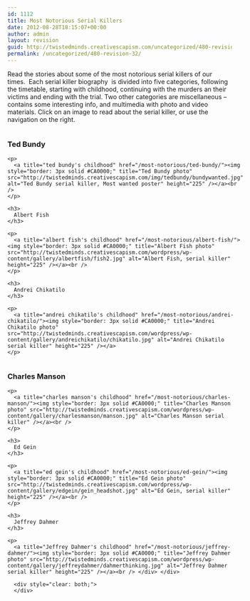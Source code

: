 ```yaml
---
id: 1112
title: Most Notorious Serial Killers
date: 2012-08-28T18:15:07+00:00
author: admin
layout: revision
guid: http://twistedminds.creativescapism.com/uncategorized/480-revision-32/
permalink: /uncategorized/480-revision-32/
---
```

<p class="dropcap-first">
  Read the stories about some of the most notorious serial killers of our times.  Each serial killer biography  is divided into five categories, following the timetable, starting with childhood, continuing with the murders an their victims and ending with the trial. Two other categories are miscellaneous &#8211; contains some interesting info, and multimedia with photo and video materials. Click on an image to read about the serial killer, or use the navigation on the right.
</p>

<div style="width: 520px;">
  <div style="float: left;">
    <h3>
      Ted Bundy
    </h3>
    
    <p>
      <a title="ted bundy's childhood" href="/most-notorious/ted-bundy/"><img style="border: 3px solid #CA0000;" title="Ted Bundy photo" src="http://twistedminds.creativescapism.com/img/tedbundy/bundywanted.jpg" alt="Ted Bundy serial killer, Most wanted poster" height="225" /></a><br />
    </p>
    
    <h3>
      Albert Fish
    </h3>
    
    <p>
      <a title="albert fish's childhood" href="/most-notorious/albert-fish/"><img style="border: 3px solid #CA0000;" title="Albert Fish photo" src="http://twistedminds.creativescapism.com/wordpress/wp-content/gallery/albertfish/fish2.jpg" alt="Albert Fish, serial killer" height="225" /></a><br />
    </p>
    
    <h3>
      Andrei Chikatilo
    </h3>
    
    <p>
      <a title="andrei chikatilo's childhood" href="/most-notorious/andrei-chikatilo/"><img style="border: 3px solid #CA0000;" title="Andrei Chikatilo photo" src="http://twistedminds.creativescapism.com/wordpress/wp-content/gallery/andreichikatilo/chikatilo.jpg" alt="Andrei Chikatilo serial killer" height="225" /></a>
    </p>
  </div>
  
  <div style="float: right;">
    <h3>
      Charles Manson
    </h3>
    
    <p>
      <a title="charles manson's childhood" href="/most-notorious/charles-manson/"><img style="border: 3px solid #CA0000;" title="Charles Manson photo" src="http://twistedminds.creativescapism.com/wordpress/wp-content/gallery/charlesmanson/manson.jpg" alt="Charles Manson serial killer" /></a><br />
    </p>
    
    <h3>
      Ed Gein
    </h3>
    
    <p>
      <a title="ed gein's childhood" href="/most-notorious/ed-gein/"><img style="border: 3px solid #CA0000;" title="Ed Gein photo" src="http://twistedminds.creativescapism.com/wordpress/wp-content/gallery/edgein/gein_headshot.jpg" alt="Ed Gein, serial killer" height="225" /></a><br />
    </p>
    
    <h3>
      Jeffrey Dahmer
    </h3>
    
    <p>
      <a title="Jeffrey Dahmer's childhood" href="/most-notorious/jeffrey-dahmer/"><img style="border: 3px solid #CA0000;" title="Jeffrey Dahmer photo" src="http://twistedminds.creativescapism.com/wordpress/wp-content/gallery/jeffreydahmer/dahmerthinking.jpg" alt="Jeffrey Dahmer serial killer" height="225" /></a><br /> </div> </div> 
      
      <div style="clear: both;">
      </div>